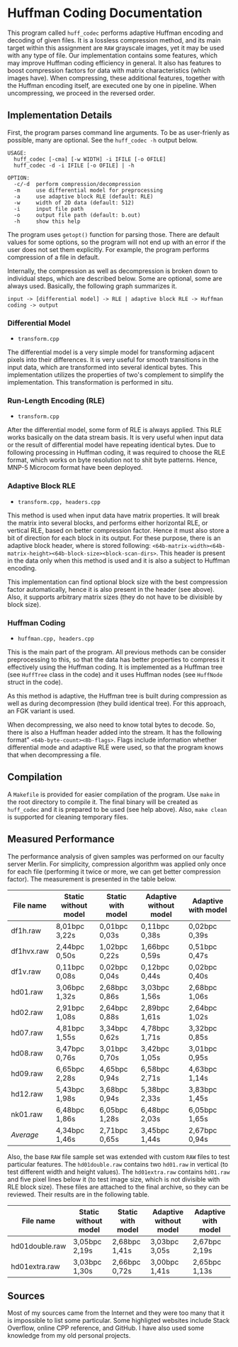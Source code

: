 # Huffman Coding Documentation

This program called `huff_codec` performs adaptive Huffman encoding and decoding of given files. It is a lossless compression method, and its main target within this assignment are `RAW` grayscale images, yet it may be used with any type of file. Our implementation contains some features, which may improve Huffman coding efficiency in general. It also has features to boost compression factors for data with matrix characteristics (which images have). When compressing, these additional features, together with the Huffman encoding itself, are executed one by one in pipeline. When uncompressing, we proceed in the reversed order.

## Implementation Details

First, the program parses command line arguments. To be as user-frienly as possible, many are optional. See the `huff_codec -h` output below.

```
USAGE:
  huff_codec [-cma] [-w WIDTH] -i IFILE [-o OFILE]
  huff_codec -d -i IFILE [-o OFILE] | -h

OPTION:
  -c/-d  perform compression/decompression
  -m     use differential model for preprocessing
  -a     use adaptive block RLE (default: RLE)
  -w     width of 2D data (default: 512)
  -i     input file path
  -o     output file path (default: b.out)
  -h     show this help
```

The program uses `getopt()` function for parsing those. There are default values for some options, so the program will not end up with an error if the user does not set them explicitly. For example, the program performs compression of a file in default.

Internally, the compression as well as decompression is broken down to individual steps, which are described below. Some are optional, some are always used. Basically, the following graph summarizes it.

`input -> [differential model] -> RLE | adaptive block RLE -> Huffman coding -> output`

### Differential Model

* `transform.cpp`

The differential model is a very simple model for transforming adjacent pixels into their differences. It is very useful for smooth transitions in the input data, which are transformed into several identical bytes. This implementation utilizes the properties of two's complement to simplify the implementation. This transformation is performed in situ.

### Run-Length Encoding (RLE)

* `transform.cpp`

After the differential model, some form of RLE is always applied. This RLE works basically on the data stream basis. It is very useful when input data or the result of differential model have repeating identical bytes. Due to following processing in Huffman coding, it was required to choose the RLE format, which works on byte resolution not to shit byte patterns. Hence, MNP-5 Microcom format have been deployed.

### Adaptive Block RLE

* `transform.cpp, headers.cpp`

This method is used when input data have matrix properties. It will break the matrix into several blocks, and performs either horizontal RLE, or vertical RLE, based on better compression factor. Hence it must also store a bit of direction for each block in its output. For these purpose, there is an adaptive block header, where is stored following: `<64b-matrix-width><64b-matrix-height><64b-block-size><block-scan-dirs>`. This header is present in the data only when this method is used and it is also a subject to Huffman encoding.

This implementation can find optional block size with the best compression factor automatically, hence it is also present in the header (see above). Also, it supports arbitrary matrix sizes (they do not have to be divisible by block size).

### Huffman Coding

* `huffman.cpp, headers.cpp`

This is the main part of the program. All previous methods can be consider preprocessing to this, so that the data has better properties to compress it effectively using the Huffman coding. It is implemented as a Huffman tree (see `HuffTree` class in the code) and it uses Huffman nodes (see `HuffNode` struct in the code).

As this method is adaptive, the Huffman tree is built during compression as well as during decompression (they build identical tree). For this approach, an FGK variant is used.

When decompressing, we also need to know total bytes to decode. So, there is also a Huffman header added into the stream. It has the following format" `<64b-byte-count><8b-flags>`. Flags include information whether differential mode and adaptive RLE were used, so that the program knows that when decompressing a file.

## Compilation

A `Makefile` is provided for easier compilation of the program. Use `make` in the root directory to compile it. The final binary will be created as `huff_codec` and it is prepared to be used (see help above). Also, `make clean` is supported for cleaning temporary files.

## Measured Performance

The performance analysis of given samples was performed on our faculty server Merlin. For simplicity, compression algorithm was applied only once for each file (performing it twice or more, we can get better compression factor). The measurement is presented in the table below.

| File name      | Static without model | Static with model | Adaptive without model | Adaptive with model |
|----------------|----------------------|-------------------|------------------------|---------------------|
| df1h.raw       | 8,01bpc 3,22s        | 0,01bpc 0,03s     | 0,11bpc 0,38s          | 0,02bpc 0,39s       |
| df1hvx.raw     | 2,44bpc 0,50s        | 1,02bpc 0,22s     | 1,66bpc 0,59s          | 0,51bpc 0,47s       |
| df1v.raw       | 0,11bpc 0,08s        | 0,02bpc 0,04s     | 0,12bpc 0,44s          | 0,02bpc 0,40s       |
| hd01.raw       | 3,06bpc 1,32s        | 2,68bpc 0,86s     | 3,03bpc 1,56s          | 2,68bpc 1,06s       |
| hd02.raw       | 2,91bpc 1,08s        | 2,64bpc 0,88s     | 2,89bpc 1,61s          | 2,64bpc 1,02s       |
| hd07.raw       | 4,81bpc 1,55s        | 3,34bpc 0,62s     | 4,78bpc 1,71s          | 3,32bpc 0,85s       |
| hd08.raw       | 3,47bpc 0,76s        | 3,01bpc 0,70s     | 3,42bpc 1,05s          | 3,01bpc 0,95s       |
| hd09.raw       | 6,65bpc 2,28s        | 4,65bpc 0,94s     | 6,58bpc 2,71s          | 4,63bpc 1,14s       |
| hd12.raw       | 5,43bpc 1,98s        | 3,68bpc 0,94s     | 5,38bpc 2,33s          | 3,83bpc 1,45s       |
| nk01.raw       | 6,48bpc 1,86s        | 6,05bpc 1,28s     | 6,48bpc 2,03s          | 6,05bpc 1,65s       |
| *Average*      | 4,34bpc 1,46s        | 2,71bpc 0,65s     | 3,45bpc 1,44s          | 2,67bpc 0,94s       |

Also, the base `RAW` file sample set was extended with custom `RAW` files to test particular features. The `hd01double.raw` contains two `hd01.raw` in vertical (to test different width and height values). The `hd01extra.raw` contains `hd01.raw` and five pixel lines below it (to test image size, which is not divisible with RLE block size). These files are attached to the final archive, so they can be reviewed. Their results are in the following table.

| File name      | Static without model | Static with model | Adaptive without model | Adaptive with model |
|----------------|----------------------|-------------------|------------------------|---------------------|
| hd01double.raw | 3,05bpc 2,19s        | 2,68bpc 1,41s     | 3,03bpc 3,05s          | 2,67bpc 2,19s       |
| hd01extra.raw  | 3,03bpc 1,30s        | 2,66bpc 0,72s     | 3,00bpc 1,41s          | 2,65bpc 1,13s       |

## Sources

Most of my sources came from the Internet and they were too many that it is impossible to list some particular. Some highligted websites include Stack Overflow, online CPP reference, and GitHub. I have also used some knowledge from my old personal projects.
